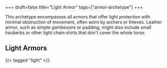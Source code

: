 +++
draft=false
title="Light Armor"
tags=["armor-archetype"]
+++

This archetype encompasses all armors that offer light protection with minimal obstruction of movement, often worn by archers or thieves. Leather armor, such as simple gambesons or padding, might also include small hauberks or other light chain shirts that don't cover the whole torso.

## Light Armors

{{< tagged "light" >}}
